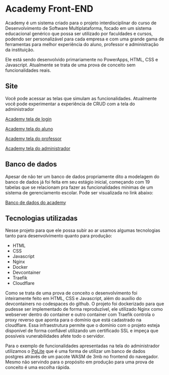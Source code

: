 # Academy Front-END

Academy é um sistema criado para o projeto interdisciplinar do curso de Desenvolvimento de Software Multiplataforma, focado em um sistema educacional genérico que possa ser utilizado por faculdades e cursos, podendo ser personalizável para cada empresa e com uma grande gama de ferramentas para melhor experiência do aluno, professor e administração da instituição.

Ele está sendo desenvolvido primariamente no PowerApps, HTML, CSS e Javascript. Atualmente se trata de uma prova de conceito sem funcionalidades reais.

## Site
Você pode acessar as telas que simulam as funcionalidades. Atualmente você pode experimentar a experiência de CRUD com a tela do administrador

[Academy tela de login](https://academyuniverse.site/)

[Academy tela do aluno](https://academyuniverse.site/aluno/)

[Academy tela do professor](https://academyuniverse.site/professor/)

[Academy tela do administrador](https://academyuniverse.site/goe/)

## Banco de dados
Apesar de não ter um banco de dados propriamente dito a modelagem do banco de dados já foi feita em seu estágio inicial, começando com 19 tabelas que se relacionam pra fazer as funcionalidades mínimas de um sistema de gerenciamento escolar. Pode ser visualizada no link abaixo:

[Banco de dados do academy](https://dbdiagram.io/d/academy-67282546b1b39dd8585752d0)


## Tecnologias utilizadas
Nesse projeto para que ele possa subir ao ar usamos algumas tecnologias tanto para desenvolvimento quanto para produção:

- HTML
- CSS
- Javascript
- Nginx
- Docker
- Devcontainer
- Traefik
- Cloudflare

Como se trata de uma prova de conceito o desenvolvimento foi inteiramente feito em HTML, CSS e Javascript, além do auxílio do devcontainers no codespaces do github. O projeto foi dockerizado para que pudesse ser implementado de forma reproduzível, ele utilizado Nginx como webserver dentro do container e outro container com Traefik controla o proxy reverso que aponta para o domínio que está cadastrado na cloudflare. Essa infraestrutura permite que o domínio com o projeto esteja disponível de forma confiável utilizando um certificado SSL e impeça que possíveis vunerabilidades afete todo o servidor.

Para o exemplo de funcionalidades apresentadas na tela do administrador utilizamos o [PgLite](https://pglite.dev/) que é uma forma de utilizar um banco de dados postgres através de um pacote WASM de 3mb no frontend do navegador. Mesmo não servindo para o propósito em produção para uma prova de conceito é uma escolha rápida.



